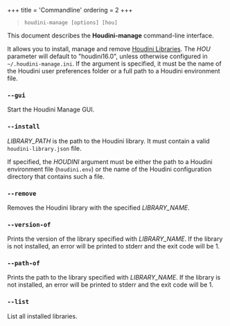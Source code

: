 +++
title = 'Commandline'
ordering = 2
+++

> `houdini-manage [options] [hou]`

This document describes the **Houdini-manage** command-line interface.

It allows you to install, manage and remove [Houdini Libraries](library.md).
The *HOU* parameter will default to "houdini16.0", unless otherwise configured
in `~/.houdini-manage.ini`. If the argument is specified, it must be the name
of the Houdini user preferences folder or a full path to a Houdini environment
file.

### `--gui`

Start the Houdini Manage GUI.

### `--install`

*LIBRARY_PATH* is the path to the Houdini library. It must contain a valid
`houdini-library.json` file.

If specified, the *HOUDINI* argument must be either the path to a Houdini
environment file (`houdini.env`) or the name of the Houdini configuration
directory that contains such a file.

### `--remove`

Removes the Houdini library with the specified *LIBRARY_NAME*.

### `--version-of`

Prints the version of the library specified with *LIBRARY_NAME*. If the
library is not installed, an error will be printed to stderr and the exit
code will be 1.

### `--path-of`

Prints the path to the library specified with *LIBRARY_NAME*. If the library
is not installed, an error will be printed to stderr and the exit code will
be 1.

### `--list`

List all installed libraries.
